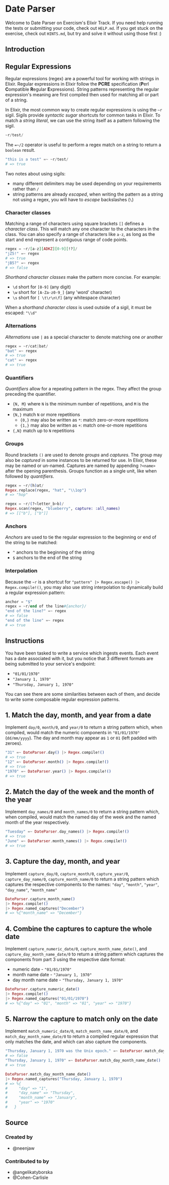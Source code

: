 # Date Parser

Welcome to Date Parser on Exercism's Elixir Track.
If you need help running the tests or submitting your code, check out `HELP.md`.
If you get stuck on the exercise, check out `HINTS.md`, but try and solve it without using those first :)

## Introduction

## Regular Expressions

Regular expressions (regex) are a powerful tool for working with strings in Elixir. Regular expressions in Elixir follow the **PCRE** specification (**P**erl **C**ompatible **R**egular **E**xpressions). String patterns representing the regular expression's meaning are first compiled then used for matching all or part of a string.

In Elixir, the most common way to create regular expressions is using the `~r` sigil. Sigils provide _syntactic sugar_ shortcuts for common tasks in Elixir. To match a _string literal_, we can use the string itself as a pattern following the sigil.

```elixir
~r/test/
```

The `=~/2` operator is useful to perform a regex match on a string to return a `boolean` result.

```elixir
"this is a test" =~ ~r/test/
# => true
```

Two notes about using sigils:

- many different delimiters may be used depending on your requirements rather than `/`
- string patterns are already _escaped_, when writing the pattern as a string not using a regex, you will have to _escape_ backslashes (`\`)

### Character classes

Matching a range of characters using square brackets `[]` defines a _character class_. This will match any one character to the characters in the class. You can also specify a range of characters like `a-z`, as long as the start and end represent a contiguous range of code points.

```elixir
regex = ~r/[a-z][ADKZ][0-9][!?]/
"jZ5!" =~ regex
# => true
"jB5?" =~ regex
# => false
```

_Shorthand character classes_ make the pattern more concise. For example:

- `\d` short for `[0-9]` (any digit)
- `\w` short for `[A-Za-z0-9_]` (any 'word' character)
- `\s` short for `[ \t\r\n\f]` (any whitespace character)

When a _shorthand character class_ is used outside of a sigil, it must be escaped: `"\\d"`

### Alternations

_Alternations_ use `|` as a special character to denote matching one _or_ another

```elixir
regex = ~r/cat|bat/
"bat" =~ regex
# => true
"cat" =~ regex
# => true
```

### Quantifiers

_Quantifiers_ allow for a repeating pattern in the regex. They affect the group preceding the quantifier.

- `{N, M}` where `N` is the minimum number of repetitions, and `M` is the maximum
- `{N,}` match `N` or more repetitions
  - `{0,}` may also be written as `*`: match zero-or-more repetitions
  - `{1,}` may also be written as `+`: match one-or-more repetitions
- `{,N}` match up to `N` repetitions

### Groups

Round brackets `()` are used to denote _groups_ and _captures_. The group may also be _captured_ in some instances to be returned for use. In Elixir, these may be named or un-named. Captures are named by appending `?<name>` after the opening parenthesis. Groups function as a single unit, like when followed by _quantifiers_.

```elixir
regex = ~r/(h)at/
Regex.replace(regex, "hat", "\\1op")
# => "hop"

regex = ~r/(?<letter_b>b)/
Regex.scan(regex, "blueberry", capture: :all_names)
# => [["b"], ["b"]]
```

### Anchors

_Anchors_ are used to tie the regular expression to the beginning or end of the string to be matched:

- `^` anchors to the beginning of the string
- `$` anchors to the end of the string

### Interpolation

Because the `~r` is a shortcut for `"pattern" |> Regex.escape() |> Regex.compile!()`, you may also use string interpolation to dynamically build a regular expression pattern:

```elixir
anchor = "$"
regex = ~r/end of the line#{anchor}/
"end of the line?" =~ regex
# => false
"end of the line" =~ regex
# => true
```

## Instructions

You have been tasked to write a service which ingests events. Each event has a date associated with it, but you notice that 3 different formats are being submitted to your service's endpoint:

- `"01/01/1970"`
- `"January 1, 1970"`
- `"Thursday, January 1, 1970"`

You can see there are some similarities between each of them, and decide to write some composable regular expression patterns.

## 1. Match the day, month, and year from a date

Implement `day/0`, `month/0`, and `year/0` to return a string pattern which, when compiled, would match the numeric components in `"01/01/1970"` (`dd/mm/yyyy`). The day and month may appear as `1` or `01` (left padded with zeroes).

```elixir
"31" =~ DateParser.day() |> Regex.compile!()
# => true
"12" =~ DateParser.month() |> Regex.compile!()
# => true
"1970" =~ DateParser.year() |> Regex.compile!()
# => true
```

## 2. Match the day of the week and the month of the year

Implement `day_names/0` and `month_names/0` to return a string pattern which, when compiled, would match the named day of the week and the named month of the year respectively.

```elixir
"Tuesday" =~ DateParser.day_names() |> Regex.compile!()
# => true
"June" =~ DateParser.month_names() |> Regex.compile!()
# => true
```

## 3. Capture the day, month, and year

Implement `capture_day/0`, `capture_month/0`, `capture_year/0`, `capture_day_name/0`, `capture_month_name/0` to return a string pattern which captures the respective components to the names: `"day"`, `"month"`, `"year"`, `"day_name"`, `"month_name"`

```elixir
DateParser.capture_month_name()
|> Regex.compile!()
|> Regex.named_captures("December")
# => %{"month_name" => "December"}
```

## 4. Combine the captures to capture the whole date

Implement `capture_numeric_date/0`, `capture_month_name_date()`, and `capture_day_month_name_date/0` to return a string pattern which captures the components from part 3 using the respective date format:

- numeric date - `"01/01/1970"`
- month name date - `"January 1, 1970"`
- day month name date - `"Thursday, January 1, 1970"`

```elixir
DateParser.capture_numeric_date()
|> Regex.compile!()
|> Regex.named_captures("01/01/1970")
# => %{"day" => "01", "month" => "01", "year" => "1970"}
```

## 5. Narrow the capture to match only on the date

Implement `match_numeric_date/0`, `match_month_name_date/0`, and `match_day_month_name_date/0` to return a compiled regular expression that only matches the date, and which can also capture the components.

```elixir
"Thursday, January 1, 1970 was the Unix epoch." =~ DateParser.match_day_month_name_date()
# => false
"Thursday, January 1, 1970" =~ DateParser.match_day_month_name_date()
# => true

DateParser.match_day_month_name_date()
|> Regex.named_captures("Thursday, January 1, 1970")
# => %{
#     "day" => "1",
#     "day_name" => "Thursday",
#     "month_name" => "January",
#     "year" => "1970"
#   }
```

## Source

### Created by

- @neenjaw

### Contributed to by

- @angelikatyborska
- @Cohen-Carlisle
